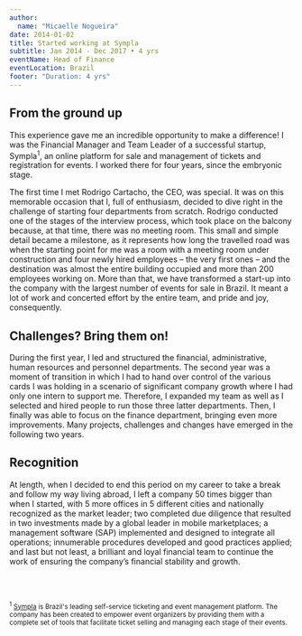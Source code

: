 ```yaml
---
author:
  name: "Micaelle Nogueira"
date: 2014-01-02
title: Started working at Sympla
subtitle: Jan 2014 - Dec 2017 • 4 yrs
eventName: Head of Finance
eventLocation: Brazil
footer: "Duration: 4 yrs"
---
```


## From the ground up

This experience gave me an incredible opportunity to make a difference! I was the Financial Manager and Team Leader of a successful startup, Sympla<sup>1</sup>, an online platform for sale and management of tickets and registration for events. I worked there for four years, since the embryonic stage.

The first time I met Rodrigo Cartacho, the CEO, was special. It was on this memorable occasion that I, full of enthusiasm, decided to dive right in the challenge of starting four departments from scratch. Rodrigo conducted one of the stages of the interview process, which took place on the balcony because, at that time, there was no meeting room. This small and simple detail became a milestone, as it represents how long the travelled road was when the starting point for me was a room with a meeting room under construction and four newly hired employees – the very first ones – and the destination was almost the entire building occupied and more than 200 employees working on. More than that, we have transformed a start-up into the company with the largest number of events for sale in Brazil. It meant a lot of work and concerted effort by the entire team, and pride and joy, consequently.

## Challenges? Bring them on!

During the first year, I led and structured the financial, administrative, human resources and personnel departments. The second year was a moment of transition in which I had to hand over control of the various cards I was holding in a scenario of significant company growth where I had only one intern to support me. Therefore, I expanded my team as well as I selected and hired people to run those three latter departments. Then, I finally was able to focus on the finance department, bringing even more improvements. Many projects, challenges and changes have emerged in the following two years.

## Recognition

At length, when I decided to end this period on my career to take a break and follow my way living abroad, I left a company 50 times bigger than when I started, with 5 more offices in 5 different cities and nationally recognized as the market leader; two completed due diligence that resulted in two investments made by a global leader in mobile marketplaces; a management software (SAP) implemented and designed to integrate all operations; innumerable procedures developed and good practices applied; and last but not least, a brilliant and loyal financial team to continue the work of ensuring the company’s financial stability and growth.

<br/>
<br/>

<small><sup>1</sup> [Sympla](https://www.sympla.com.br) is Brazil's leading self-service ticketing and event management platform. The company has been created to empower event organizers by providing them with a complete set of tools that facilitate ticket selling and managing each stage of their events.</small>